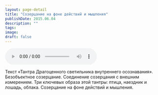 ```yaml
---
layout: page-detail
title: "Созерцание на фоне действий и мышления"
publishDate: 2015.06.04
description: ""
tags:
image:
draft: false
---
```


<audio title="2015.06.04 - Созерцание на фоне действий и мышления.mp3" src="https://filer-api.advayta.org/v1.0/public/files/75023" controls=""></audio>

 Текст «Тантра Драгоценного светильника внутреннего осознавания». Безобъектное созерцание. Соединение созерцания с внешним измерением. Три ключевых образа этой тантры: птица, наездник и лошадь, облака. Созерцание на фоне действий и мышления. 

  
